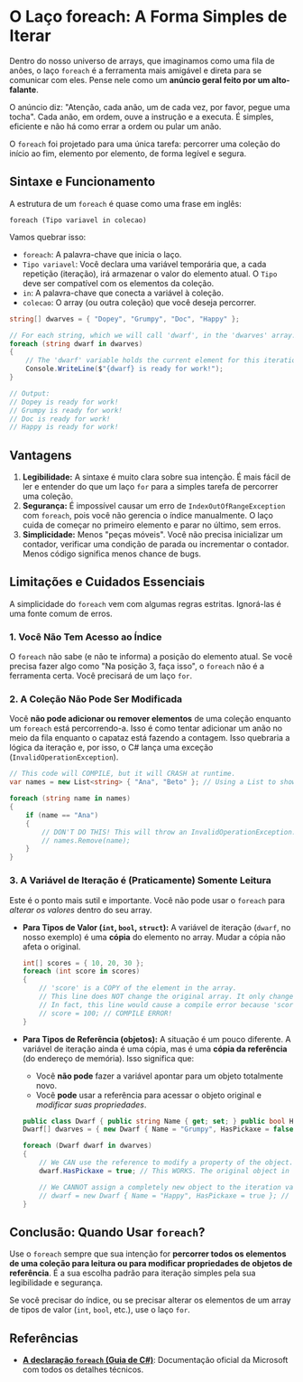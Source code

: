 # O Laço foreach: A Forma Simples de Iterar

Dentro do nosso universo de arrays, que imaginamos como uma fila de anões, o laço `foreach` é a ferramenta mais amigável e direta para se comunicar com eles. Pense nele como um **anúncio geral feito por um alto-falante**.

O anúncio diz: "Atenção, cada anão, um de cada vez, por favor, pegue uma tocha". Cada anão, em ordem, ouve a instrução e a executa. É simples, eficiente e não há como errar a ordem ou pular um anão.

O `foreach` foi projetado para uma única tarefa: percorrer uma coleção do início ao fim, elemento por elemento, de forma legível e segura.

## Sintaxe e Funcionamento

A estrutura de um `foreach` é quase como uma frase em inglês:

`foreach (Tipo variavel in colecao)`

Vamos quebrar isso:
*   `foreach`: A palavra-chave que inicia o laço.
*   `Tipo variavel`: Você declara uma variável temporária que, a cada repetição (iteração), irá armazenar o valor do elemento atual. O `Tipo` deve ser compatível com os elementos da coleção.
*   `in`: A palavra-chave que conecta a variável à coleção.
*   `colecao`: O array (ou outra coleção) que você deseja percorrer.

```csharp
string[] dwarves = { "Dopey", "Grumpy", "Doc", "Happy" };

// For each string, which we will call 'dwarf', in the 'dwarves' array...
foreach (string dwarf in dwarves)
{
    // The 'dwarf' variable holds the current element for this iteration
    Console.WriteLine($"{dwarf} is ready for work!");
}

// Output:
// Dopey is ready for work!
// Grumpy is ready for work!
// Doc is ready for work!
// Happy is ready for work!
```

## Vantagens

1.  **Legibilidade:** A sintaxe é muito clara sobre sua intenção. É mais fácil de ler e entender do que um laço `for` para a simples tarefa de percorrer uma coleção.
2.  **Segurança:** É impossível causar um erro de `IndexOutOfRangeException` com `foreach`, pois você não gerencia o índice manualmente. O laço cuida de começar no primeiro elemento e parar no último, sem erros.
3.  **Simplicidade:** Menos "peças móveis". Você não precisa inicializar um contador, verificar uma condição de parada ou incrementar o contador. Menos código significa menos chance de bugs.

## Limitações e Cuidados Essenciais

A simplicidade do `foreach` vem com algumas regras estritas. Ignorá-las é uma fonte comum de erros.

### 1. Você Não Tem Acesso ao Índice

O `foreach` não sabe (e não te informa) a posição do elemento atual. Se você precisa fazer algo como "Na posição 3, faça isso", o `foreach` não é a ferramenta certa. Você precisará de um laço `for`.

### 2. A Coleção Não Pode Ser Modificada

Você **não pode adicionar ou remover elementos** de uma coleção enquanto um `foreach` está percorrendo-a. Isso é como tentar adicionar um anão no meio da fila enquanto o capataz está fazendo a contagem. Isso quebraria a lógica da iteração e, por isso, o C# lança uma exceção (`InvalidOperationException`).

```csharp
// This code will COMPILE, but it will CRASH at runtime.
var names = new List<string> { "Ana", "Beto" }; // Using a List to show modification

foreach (string name in names)
{
    if (name == "Ana")
    {
        // DON'T DO THIS! This will throw an InvalidOperationException.
        // names.Remove(name); 
    }
}
```

### 3. A Variável de Iteração é (Praticamente) Somente Leitura

Este é o ponto mais sutil e importante. Você não pode usar o `foreach` para *alterar os valores* dentro do seu array.

*   **Para Tipos de Valor (`int`, `bool`, `struct`):** A variável de iteração (`dwarf`, no nosso exemplo) é uma **cópia** do elemento no array. Mudar a cópia não afeta o original.

    ```csharp
    int[] scores = { 10, 20, 30 };
    foreach (int score in scores)
    {
        // 'score' is a COPY of the element in the array.
        // This line does NOT change the original array. It only changes the copy.
        // In fact, this line would cause a compile error because 'score' is read-only.
        // score = 100; // COMPILE ERROR!
    }
    ```

*   **Para Tipos de Referência (objetos):** A situação é um pouco diferente. A variável de iteração ainda é uma cópia, mas é uma **cópia da referência** (do endereço de memória). Isso significa que:
    *   Você **não pode** fazer a variável apontar para um objeto totalmente novo.
    *   Você **pode** usar a referência para acessar o objeto original e *modificar suas propriedades*.

    ```csharp
    public class Dwarf { public string Name { get; set; } public bool HasPickaxe { get; set; } }
    Dwarf[] dwarves = { new Dwarf { Name = "Grumpy", HasPickaxe = false } };

    foreach (Dwarf dwarf in dwarves)
    {
        // We CAN use the reference to modify a property of the object.
        dwarf.HasPickaxe = true; // This WORKS. The original object in the array is changed.

        // We CANNOT assign a completely new object to the iteration variable.
        // dwarf = new Dwarf { Name = "Happy", HasPickaxe = true }; // COMPILE ERROR!
    }
    ```

## Conclusão: Quando Usar `foreach`?

Use o `foreach` sempre que sua intenção for **percorrer todos os elementos de uma coleção para leitura ou para modificar propriedades de objetos de referência**. É a sua escolha padrão para iteração simples pela sua legibilidade e segurança.

Se você precisar do índice, ou se precisar alterar os elementos de um array de tipos de valor (`int`, `bool`, etc.), use o laço `for`.

## Referências

*   **[A declaração `foreach` (Guia de C#)](https://learn.microsoft.com/pt-br/dotnet/csharp/language-reference/statements/iteration-statements#the-foreach-statement)**: Documentação oficial da Microsoft com todos os detalhes técnicos.
